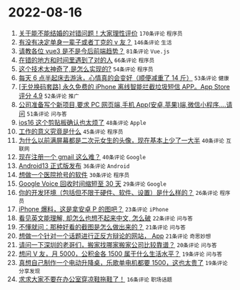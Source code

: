 # 2022-08-16

1. [关于能不能结婚的对错问题！大家理性评价](https://www.v2ex.com/t/873232) `170条评论` `程序员`
1. [有没有决定单身一辈子或者丁克的 v 友？](https://www.v2ex.com/t/873126) `146条评论` `生活`
1. [请教各位 vue3 是不是今后前端趋势？](https://www.v2ex.com/t/873134) `81条评论` `Vue.js`
1. [在错的地方和时间里遇到了对的人](https://www.v2ex.com/t/873205) `66条评论` `程序员`
1. [这个技术太神奇了,是怎么实现的?](https://www.v2ex.com/t/873199) `54条评论` `程序员`
1. [每天 6 点半起床去游泳，心情真的会变好（顺便减重了 14 斤）](https://www.v2ex.com/t/873142) `53条评论` `健康`
1. [[无兑换码套路] 永久免费的 iPhone 离线智能拦截垃圾短信 APP。App Store 评分 4.9](https://www.v2ex.com/t/873091) `52条评论` `推广`
1. [公司准备写个新项目,要求 PC 网页端,手机 App(安卓,苹果)端,微信小程序....请问](https://www.v2ex.com/t/873104) `51条评论` `问与答`
1. [ios16 这个剪贴板确认也太烦了](https://www.v2ex.com/t/873231) `48条评论` `Apple`
1. [工作的意义究竟是什么](https://www.v2ex.com/t/873279) `45条评论` `程序员`
1. [为什么以前满屏幕都是二次元女生的头像，现在基本上少了一大半](https://www.v2ex.com/t/873266) `40条评论` `互联网`
1. [现在注册一个 gmail 这么难？](https://www.v2ex.com/t/873253) `40条评论` `Google`
1. [Android13 正式版发布](https://www.v2ex.com/t/873099) `36条评论` `Android`
1. [想做一个医院抢号的软件](https://www.v2ex.com/t/873144) `30条评论` `程序员`
1. [Google Voice 回收时间缩短至 30 天](https://www.v2ex.com/t/873186) `29条评论` `Google`
1. [你的开发环境（包括但不限于硬件、软件、设置）是什么样的？](https://www.v2ex.com/t/873221) `26条评论` `程序员`
1. [iPhone 爆料，这是拿安卓 P 的图吧？](https://www.v2ex.com/t/873092) `23条评论` `iPhone`
1. [看见英文能理解, 却怎么也想不起来中文, 怎么破](https://www.v2ex.com/t/873171) `22条评论` `问与答`
1. [不懂就问：那种好看的截图是怎么做出来的？](https://www.v2ex.com/t/873245) `21条评论` `问与答`
1. [想做一个针对一个话题进行正反方辩论的网站， App](https://www.v2ex.com/t/873230) `21条评论` `奇思妙想`
1. [请问一下深圳的老哥们，搬家找哪家搬家公司比较靠谱？](https://www.v2ex.com/t/873162) `20条评论` `问与答`
1. [想问 V 友，月 5000，公积金各 1500 属于什么生活水平？](https://www.v2ex.com/t/873263) `19条评论` `问与答`
1. [真想自己制作一个电动升降桌，乐歌单电机都要 1500，这也太贵了](https://www.v2ex.com/t/873260) `19条评论` `分享发现`
1. [求求大家不要在办公室穿凉鞋拖鞋了！](https://www.v2ex.com/t/873288) `16条评论` `职场话题`
